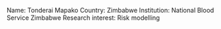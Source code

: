 Name: Tonderai Mapako
Country: Zimbabwe
Institution: National Blood Service Zimbabwe
Research interest: Risk modelling
